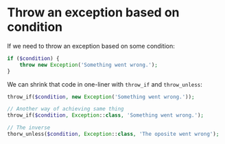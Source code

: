# Throw an exception based on condition

If we need to throw an exception based on some condition:
```php
if ($condition) {
    throw new Exception('Something went wrong.');
}
```

We can shrink that code in one-liner with `throw_if` and `throw_unless`:
```php
throw_if($condition, new Exception('Something went wrong.'));

// Another way of achieving same thing
throw_if($condition, Exception::class, 'Something went wrong.');

// The inverse
thorw_unless($condition, Exception::class, 'The oposite went wrong');
```
